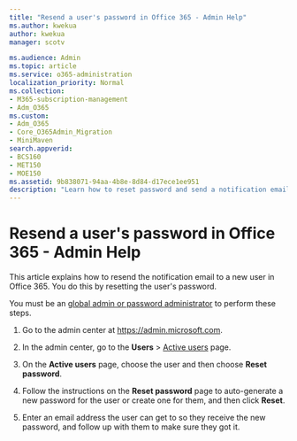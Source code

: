 ```yaml
---
title: "Resend a user's password in Office 365 - Admin Help"
ms.author: kwekua
author: kwekua
manager: scotv

ms.audience: Admin
ms.topic: article
ms.service: o365-administration
localization_priority: Normal
ms.collection: 
- M365-subscription-management 
- Adm_O365
ms.custom:
- Adm_O365
- Core_O365Admin_Migration
- MiniMaven
search.appverid:
- BCS160
- MET150
- MOE150
ms.assetid: 9b838071-94aa-4b8e-8d84-d17ece1ee951
description: "Learn how to reset password and send a notification email to a new Office 365 user. "
---
```


# Resend a user's password in Office 365 - Admin Help

This article explains how to resend the notification email to a new user in Office 365. You do this by resetting the user's password.
  
You must be an [global admin or password administrator](about-admin-roles.md) to perform these steps. 
  
1. Go to the admin center at <a href="https://go.microsoft.com/fwlink/p/?linkid=837890" target="_blank">https://admin.microsoft.com</a>.
    
2. In the admin center, go to the **Users** \> <a href="https://go.microsoft.com/fwlink/p/?linkid=834822" target="_blank">Active users</a> page.
     
3. On the **Active users** page, choose the user and then choose **Reset password**.
    
4. Follow the instructions on the **Reset password** page to auto-generate a new password for the user or create one for them, and then click **Reset**.  
    
5. Enter an email address the user can get to so they receive the new password, and follow up with them to make sure they got it.
    
  

